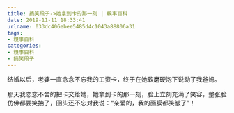 ```yaml
---
title: 搞笑段子->她拿到卡的那一刻 | 糗事百科
date: 2019-11-11 18:33:41
urlname: 033dc406ebee5485d4c1043a88806a31
tags: 
- 糗事百科
categories:
- 糗事百科
- 搞笑段子
---
```

结婚以后，老婆一直念念不忘我的工资卡，终于在她软磨硬泡下说动了我爸妈。

那天我恋恋不舍的把卡交给她，她拿到卡的那一刻，脸上立刻充满了笑容，整张脸仿佛都要笑抽了，回头还不忘对我说：“亲爱的，我的面膜都笑皱了”！


